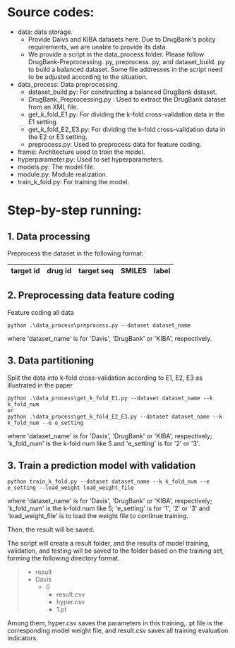 #  Source codes:


+ data: data storage.
  +  Provide Daivs and KIBA datasets here. Due to DrugBank's policy requirements, we are unable to provide its data.
  +  We provide a script in the data_process folder. Please follow DrugBank-Preprocessing. py, preprocess. py, and dataset_build. py to build a balanced dataset. Some file addresses in the script need to be adjusted according to the situation.
+ data_process: Data preprocessing.
  + dataset_build.py: For constructing a balanced DrugBank dataset.
  + DrugBank_Preprocessing.py : Used to extract the DrugBank dataset from an XML file.
  + get_k_fold_E1.py: For dividing the k-fold cross-validation data in the E1 setting.
  + get_k_fold_E2_E3.py: For dividing the k-fold cross-validation data in the E2 or E3 setting.
  + preprocess.py: Used to preprocess data for feature coding.
+ frame: Architecture used to train the model.
+ hyperparameter.py: Used to set hyperparameters.
+ models.py: The model file.
+ module.py: Module realization.
+ train_k_fold.py: For training the model.

# Step-by-step running:

## 1. Data processing

Preprocess the dataset in the following format:

| target id | drug id | target seq | SMILES | label |
|:---------:|:-------:|:----------:|:------:|:-----:|

## 2. Preprocessing data feature coding

Feature coding all data

```
python .\data_process\preprocess.py --dataset dataset_name
```

where 'dataset_name' is for 'Davis', 'DrugBank' or 'KIBA', respectively.

## 3. Data partitioning
Split the data into k-fold cross-validation according to E1, E2, E3 as illustrated in the paper

```
python .\data_process\get_k_fold_E1.py --dataset dataset_name --k k_fold_num
or
python .\data_process\get_k_fold_E2_E3.py --dataset dataset_name --k k_fold_num --e e_setting
```

where 'dataset_name' is for 'Davis', 'DrugBank' or 'KIBA', respectively; 'k_fold_num' is the k-fold num like 5 and 'e_setting' is for '2' or '3'.

## 3. Train a prediction model with validation 

```
python train_k_fold.py --dataset dataset_name --k k_fold_num --e e_setting --load_weight load_weight_file
```
where 'dataset_name' is for 'Davis', 'DrugBank' or 'KIBA', respectively; 'k_fold_num' is the k-fold num like 5; 'e_setting' is for '1', '2' or '3' and 'load_weight_file' is to load the weight file to continue training.

Then, the result will be saved.


The script will create a result folder, and the results of model training, validation, and testing will be saved to the folder based on the training set, forming the following directory format.

> - result
>  - Davis
>    - 0
>      - result.csv
>      - hyper.csv
>      - 1.pt

Among them, hyper.csv saves the parameters in this training,. pt file is the corresponding model weight file, and result.csv saves all training evaluation indicators.
